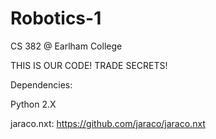 # Robotics-1
CS 382 @ Earlham College

THIS IS OUR CODE! TRADE SECRETS!

Dependencies:

Python 2.X

jaraco.nxt: https://github.com/jaraco/jaraco.nxt
